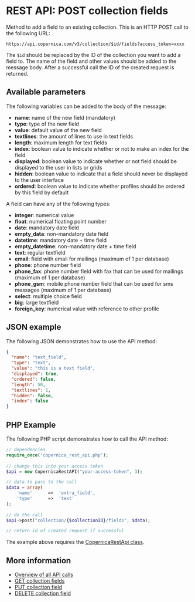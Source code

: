 # REST API: POST collection fields

Method to add a field to an existing collection. This is an HTTP 
POST call to the following URL:

`https://api.copernica.com/v3/collection/$id/fields?access_token=xxxx`

The `$id` should be replaced by the ID of the collection you want to add a
field to. The name of the field and other values should be added to the 
message body. After a successful call the ID of the created request is returned.

## Available parameters

The following variables can be added to the body of the message:

* **name**: name of the new field (mandatory)
* **type**: type of the new field
* **value**: default value of the new field
* **textlines**: the amount of lines to use in text fields
* **length**: maximum length for text fields
* **index**: boolean value to indicate whether or not to make an index for the field
* **displayed**: boolean value to indicate whether or not field should be displayed to the user in lists or grids
* **hidden**: boolean value to indicate that a field should never be displayed to the user interface
* **ordered**: boolean value to indicate whether profiles should be ordered by this field by default

A field can have any of the following types:

* **integer**: numerical value
* **float**: numerical floating point number
* **date**: mandatory date field
* **empty_data**: non-mandatory date field
* **datetime**: mandatory date + time field
* **empty_datetime**: non-mandatory date + time field
* **text**: regular textfield
* **email**: field with email for mailings (maximum of 1 per database)
* **phone**: phone number field
* **phone_fax**: phone number field with fax that can be used for mailings (maximum of 1 per database)
* **phone_gsm**: mobile phone number field that can be used for sms messages (maximum of 1 per database)
* **select**: multiple choice field
* **big**: large textfield
* **foreign_key**: numerical value with reference to other profile

## JSON example

The following JSON demonstrates how to use the API method:

```json
{
  "name": "text_field",
  "type": "text",
  "value": "this is a text field",
  "displayed": true,
  "ordered": false,
  "length": 50,
  "textlines": 1,
  "hidden": false,
  "index": false
}
```

## PHP Example

The following PHP script demonstrates how to call the API method:

```php
// dependencies
require_once('copernica_rest_api.php');
    
// change this into your access token
$api = new CopernicaRestAPI("your-access-token", 3);

// data to pass to the call
$data = array(
    'name'      =>  'extra_field',
    'type'      =>  'text'
);
    
// do the call
$api->post("collection/{$collectionID}/fields", $data);

// return id of created request if successful
```

The example above requires the [CopernicaRestApi class](rest-php).
    
## More information

* [Overview of all API calls](rest-api)
* [GET collection fields](rest-get-collection-fields)
* [PUT collection field](rest-put-collection-field)
* [DELETE collection field](rest-delete-collection-field)
